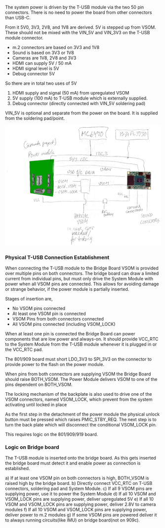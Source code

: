 The system power is driven by the T-USB module via the two 50 pin connectors. 
There is no need to power the board from other connectors than USB-C.

From it 5V0, 3V3, 2V8, and 1V8 are derived. 5V is stepped up from VSOM. These should not be mixed with
the VIN_5V and VIN_3V3 on the T-USB module connector.

- m.2 connectors are based on 3V3 and 1V8
- Sound is based on 3V3 or 1V8
- Cameras are 1V8, 2V8 and 3V3
- HDMI can supply 5V / 50 mA
- HDMI signal level is 5V
- Debug connector 5V

So there are in total two uses of 5V

1. HDMI supply and signal (50 mA) from upregulated VSOM
2. 5V supply (100 mA) to T-USB module which is externally supplied.
3. Debug connector (directly connected with VIN_5V soldering pad)

VIN_5V is optional and separate from the power on the board. It is supplied from the soldering pad/point.

![Conceptual wiring of power module](../refs/POWER-MODULE-conceptual-wring.jpg)


### Physical T-USB Connection Establishment

When connecting the T-USB module to the Bridge Board VSOM is provided over multiple pins on both connectors.
The bridge board can draw a limited current from individual pins, but must only drive the System Module with power when all
VSOM pins are connected. This allows for avoiding damage or strange behavior, if the power module is partially inserted.

Stages of insertion are,
- No VSOM pins connected
- At least one VSOM pin is connected
- VSOM Pins from both connectors connected
- All VSOM pins connected (including VSOM_LOCK)

When at least one pin is connected the Bridge Board can power components that are low power and always-on.
It should provide VCC_RTC to the System Module from the T-USB module whenever it is plugged in or the VCC_RTC pad.

The 801/909 board must short LDO_3V3 to SPI_3V3 on the connector to provide power to the flash on the power module.

When pins from both connectors are supplying VSOM the Bridge Board should raise BOTH_VSOM. 
The Power Module delivers VSOM to one of the pins dependent on BOTH_VSOM.

The locking mechanism of the backplate is also used to drive one of the VSOM connectors, named VSOM_LOCK, which prevent from the system
activating until locked in place

As the first step in the detachment of the power module the physical unlock button must be pressed which raises PMIC_STBY_REQ.
The next step is to turn the back plate which will disconnect the conditional VSOM_LOCK pin.

This requires logic on the 801/909/919 board. 

### Logic on Bridge board

The T-USB module is inserted onto the bridge board. As this gets inserted the bridge board must detect it and enable power as connection is established.

a) If at least one VSOM pin on both connectors is high, BOTH_VSOM is raised high by the bridge board.
b) Directly connect VCC_RTC on T-USB connectors, soldering pad and System Module.
c) If all 9 VSOM pins are supplying power, use it to power the System Module 
d) If all 10 VSOM and VSOM_LOCK pins are supplying power, deliver upregulated 5V
e) If all 10 VSOM and VSOM_LOCK pins are supplying power, deliver 2.8V to camera modules
f) If all 10 VSOM and VSOM_LOCK pins are supplying power, deliver power to m.2 modules
g) If some VSOM pins are powered deliver it to always running circuits(like IMU) on bridge board(not on 909c).
